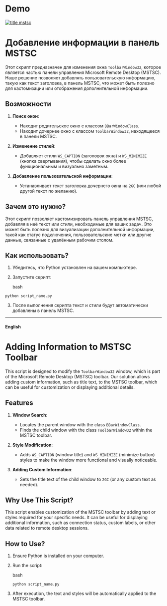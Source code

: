 
# Demo
[![title mstsc](https://pub-a89b5697d4074daeb851dc6c011ed225.r2.dev/mstsc_title.png)](https://pub-a89b5697d4074daeb851dc6c011ed225.r2.dev/mstsc_title.mp4)


# Добавление информации в панель MSTSC


Этот скрипт предназначен для изменения окна `ToolbarWindow32`, которое является частью панели управления Microsoft Remote Desktop (MSTSC). Наше решение позволяет добавлять пользовательскую информацию, такую как текст заголовка, в панель MSTSC, что может быть полезно для кастомизации или отображения дополнительной информации.

## Возможности

1.  **Поиск окон**:
    
    -   Находит родительское окно с классом `BBarWindowClass`.
    -   Находит дочернее окно с классом `ToolbarWindow32`, находящееся в панели MSTSC.
2.  **Изменение стилей**:
    
    -   Добавляет стили `WS_CAPTION` (заголовок окна) и `WS_MINIMIZE` (кнопка свертывания), чтобы сделать окно более функциональным и визуально заметным.
3.  **Добавление пользовательской информации**:
    
    -   Устанавливает текст заголовка дочернего окна на `2GC` (или любой другой текст по желанию).

## Зачем это нужно?

Этот скрипт позволяет кастомизировать панель управления MSTSC, добавляя в неё текст или стили, необходимые для ваших задач. Это может быть полезно для визуализации дополнительной информации, такой как статус подключения, пользовательские метки или другие данные, связанные с удалённым рабочим столом.

## Как использовать?

1.  Убедитесь, что Python установлен на вашем компьютере.
2.  Запустите скрипт:
    
    bash
    
`python script_name.py` 
    
3.  После выполнения скрипта текст и стили будут автоматически добавлены в панель MSTSC.

----------

#### English

# Adding Information to MSTSC Toolbar

This script is designed to modify the `ToolbarWindow32` window, which is part of the Microsoft Remote Desktop (MSTSC) toolbar. Our solution allows adding custom information, such as title text, to the MSTSC toolbar, which can be useful for customization or displaying additional details.

## Features

1.  **Window Search**:
    
    -   Locates the parent window with the class `BBarWindowClass`.
    -   Finds the child window with the class `ToolbarWindow32` within the MSTSC toolbar.
2.  **Style Modification**:
    
    -   Adds `WS_CAPTION` (window title) and `WS_MINIMIZE` (minimize button) styles to make the window more functional and visually noticeable.
3.  **Adding Custom Information**:
    
    -   Sets the title text of the child window to `2GC` (or any custom text as needed).

## Why Use This Script?

This script enables customization of the MSTSC toolbar by adding text or styles required for your specific needs. It can be useful for displaying additional information, such as connection status, custom labels, or other data related to remote desktop sessions.

## How to Use?

1.  Ensure Python is installed on your computer.
2.  Run the script:
    
    bash
    
    `python script_name.py` 
    
3.  After execution, the text and styles will be automatically applied to the MSTSC toolbar.
